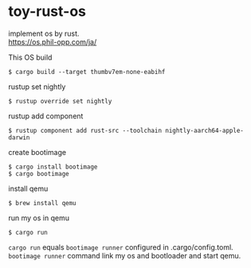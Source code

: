 # toy-rust-os
implement os by rust.  
https://os.phil-opp.com/ja/  

This OS build
```
$ cargo build --target thumbv7em-none-eabihf
```

rustup set nightly
```
$ rustup override set nightly
```

rustup add component
```
$ rustup component add rust-src --toolchain nightly-aarch64-apple-darwin
```

create bootimage
```
$ cargo install bootimage
$ cargo bootimage
```

install qemu
```
$ brew install qemu
```

run my os in qemu
```
$ cargo run
```
`cargo run` equals `bootimage runner` configured in .cargo/config.toml.  
`bootimage runner` command link my os and bootloader and start qemu.  
